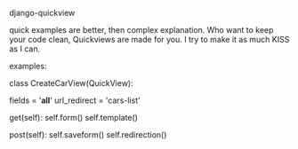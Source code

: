 django-quickview

quick examples are better, then complex explanation.
Who want to keep your code clean, Quickviews are made for you.
I try to make it as much KISS as I can.

examples:

class CreateCarView(QuickView):

  fields = '__all__'
  url_redirect = 'cars-list'
  
  get(self):
    self.form()
    self.template()
    
  post(self):
    self.saveform()
    self.redirection()



